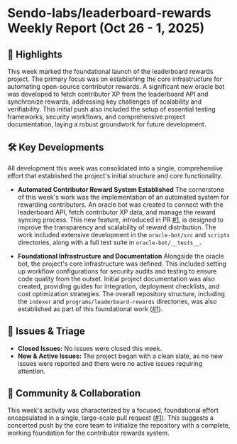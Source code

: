 # Sendo-labs/leaderboard-rewards Weekly Report (Oct 26 - 1, 2025)

## 🚀 Highlights
This week marked the foundational launch of the leaderboard rewards project. The primary focus was on establishing the core infrastructure for automating open-source contributor rewards. A significant new oracle bot was developed to fetch contributor XP from the leaderboard API and synchronize rewards, addressing key challenges of scalability and verifiability. This initial push also included the setup of essential testing frameworks, security workflows, and comprehensive project documentation, laying a robust groundwork for future development.

## 🛠️ Key Developments
All development this week was consolidated into a single, comprehensive effort that established the project's initial structure and core functionality.

- **Automated Contributor Reward System Established**
  The cornerstone of this week's work was the implementation of an automated system for rewarding contributors. An oracle bot was created to connect with the leaderboard API, fetch contributor XP data, and manage the reward syncing process. This new feature, introduced in PR [#1](https://github.com/Sendo-labs/leaderboard-rewards/pull/1), is designed to improve the transparency and scalability of reward distribution. The work included extensive development in the `oracle-bot/src` and `scripts` directories, along with a full test suite in `oracle-bot/__tests__`.

- **Foundational Infrastructure and Documentation**
  Alongside the oracle bot, the project's core infrastructure was defined. This included setting up workflow configurations for security audits and testing to ensure code quality from the outset. Initial project documentation was also created, providing guides for integration, deployment checklists, and cost optimization strategies. The overall repository structure, including the `indexer` and `programs/leaderboard-rewards` directories, was also established as part of this foundational work ([#1](https://github.com/Sendo-labs/leaderboard-rewards/pull/1)).

## 🐛 Issues & Triage
- **Closed Issues:** No issues were closed this week.
- **New & Active Issues:** The project began with a clean slate, as no new issues were reported and there were no active issues requiring attention.

## 💬 Community & Collaboration
This week's activity was characterized by a focused, foundational effort encapsulated in a single, large-scale pull request ([#1](https://github.com/Sendo-labs/leaderboard-rewards/pull/1)). This suggests a concerted push by the core team to initialize the repository with a complete, working foundation for the contributor rewards system.